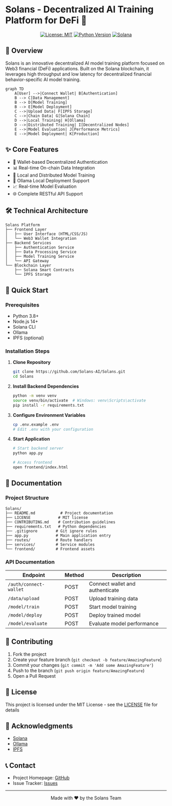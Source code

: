 # Solans - Decentralized AI Training Platform for DeFi 🚀

<div align="center">


[![License: MIT](https://img.shields.io/badge/License-MIT-yellow.svg)](https://opensource.org/licenses/MIT)
[![Python Version](https://img.shields.io/badge/python-3.8+-blue.svg)](https://www.python.org/downloads/)
[![Solana](https://img.shields.io/badge/Solana-Compatible-green.svg)](https://solana.com/)

</div>

## 🌟 Overview

Solans is an innovative decentralized AI model training platform focused on Web3 financial (DeFi) applications. Built on the Solana blockchain, it leverages high throughput and low latency for decentralized financial behavior-specific AI model training.

```mermaid
graph TD
    A[User] -->|Connect Wallet| B[Authentication]
    B --> C[Data Management]
    B --> D[Model Training]
    B --> E[Model Deployment]
    C -->|Upload Data| F[IPFS Storage]
    C -->|Chain Data| G[Solana Chain]
    D -->|Local Training| H[Ollama]
    D -->|Distributed Training| I[Decentralized Nodes]
    E -->|Model Evaluation| J[Performance Metrics]
    E -->|Model Deployment| K[Production]
```

## ✨ Core Features

- 🔐 Wallet-based Decentralized Authentication
- 📊 Real-time On-chain Data Integration
- 🤖 Local and Distributed Model Training
- 🚀 Ollama Local Deployment Support
- 📈 Real-time Model Evaluation
- 🌐 Complete RESTful API Support

## 🛠️ Technical Architecture

```
Solans Platform
├── Frontend Layer
│   ├── User Interface (HTML/CSS/JS)
│   └── Web3 Wallet Integration
├── Backend Services
│   ├── Authentication Service
│   ├── Data Processing Service
│   ├── Model Training Service
│   └── API Gateway
└── Blockchain Layer
    ├── Solana Smart Contracts
    └── IPFS Storage
```

## 🚀 Quick Start

### Prerequisites

- Python 3.8+
- Node.js 14+
- Solana CLI
- Ollama
- IPFS (optional)

### Installation Steps

1. **Clone Repository**
   ```bash
   git clone https://github.com/Solans-AI/Solans.git
   cd Solans
   ```

2. **Install Backend Dependencies**
   ```bash
   python -m venv venv
   source venv/bin/activate  # Windows: venv\Scripts\activate
   pip install -r requirements.txt
   ```

3. **Configure Environment Variables**
   ```bash
   cp .env.example .env
   # Edit .env with your configuration
   ```

4. **Start Application**
   ```bash
   # Start backend server
   python app.py

   # Access frontend
   open frontend/index.html
   ```

## 📖 Documentation

### Project Structure
```
Solans/
├── README.md           # Project documentation
├── LICENSE            # MIT license
├── CONTRIBUTING.md    # Contribution guidelines
├── requirements.txt   # Python dependencies
├── .gitignore        # Git ignore rules
├── app.py            # Main application entry
├── routes/           # Route handlers
├── services/         # Service modules
└── frontend/         # Frontend assets
```

### API Documentation

| Endpoint | Method | Description |
|----------|--------|-------------|
| `/auth/connect-wallet` | POST | Connect wallet and authenticate |
| `/data/upload` | POST | Upload training data |
| `/model/train` | POST | Start model training |
| `/model/deploy` | POST | Deploy trained model |
| `/model/evaluate` | POST | Evaluate model performance |

## 🤝 Contributing

1. Fork the project
2. Create your feature branch (`git checkout -b feature/AmazingFeature`)
3. Commit your changes (`git commit -m 'Add some AmazingFeature'`)
4. Push to the branch (`git push origin feature/AmazingFeature`)
5. Open a Pull Request

## 📄 License

This project is licensed under the MIT License - see the [LICENSE](LICENSE) file for details

## 🌟 Acknowledgments

- [Solana](https://www.solans.fun/)
- [Ollama](https://ollama.ai/)
- [IPFS](https://ipfs.io/)

## 📞 Contact

- Project Homepage: [GitHub](https://github.com/Solans-AI/Solans)
- Issue Tracker: [Issues](https://github.com/Solans-AI/Solans/issues)

---

<div align="center">
Made with ❤️ by the Solans Team
</div>

